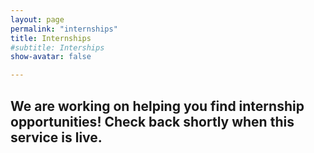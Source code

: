 ```yaml
---
layout: page
permalink: "internships"
title: Internships
#subtitle: Interships
show-avatar: false

---
```


## We are working on helping you find internship opportunities! Check back shortly when this service is live.